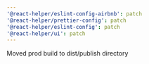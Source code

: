 ```yaml
---
'@react-helper/eslint-config-airbnb': patch
'@react-helper/prettier-config': patch
'@react-helper/eslint-config': patch
'@react-helper/ui': patch
---
```


Moved prod build to dist/publish directory
